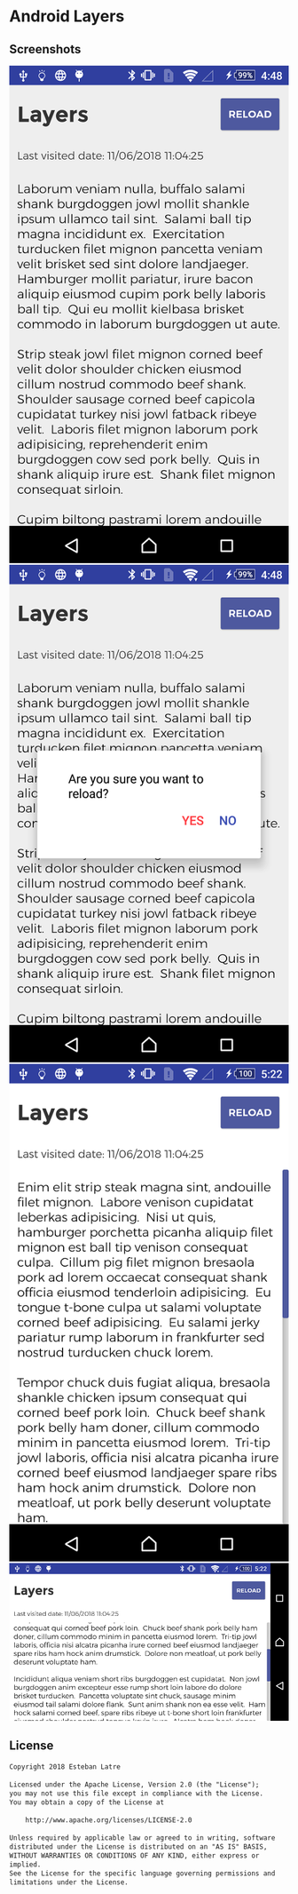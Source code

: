 # Android Layers

## Screenshots

![Screenshot](art/device-2018-06-12-164811.png)
![Screenshot](art/device-2018-06-12-164906.png)
![Screenshot](art/device-2018-06-12-172213.png)
![Screenshot](art/device-2018-06-12-172243.png)

## License
    Copyright 2018 Esteban Latre

    Licensed under the Apache License, Version 2.0 (the "License");
    you may not use this file except in compliance with the License.
    You may obtain a copy of the License at

        http://www.apache.org/licenses/LICENSE-2.0

    Unless required by applicable law or agreed to in writing, software
    distributed under the License is distributed on an "AS IS" BASIS,
    WITHOUT WARRANTIES OR CONDITIONS OF ANY KIND, either express or implied.
    See the License for the specific language governing permissions and
    limitations under the License.
